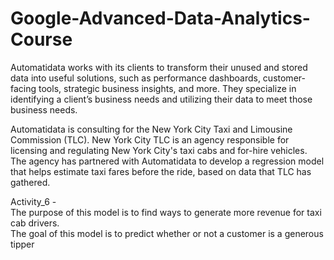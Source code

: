 # Google-Advanced-Data-Analytics-Course  
Automatidata works with its clients to transform their unused and stored data into useful solutions, such as performance dashboards, customer-facing tools, strategic business insights, and more. They specialize in identifying a client’s business needs and utilizing their data to meet those business needs.  

Automatidata is consulting for the New York City Taxi and Limousine Commission (TLC). New York City TLC is an agency responsible for licensing and regulating New York City's taxi cabs and for-hire vehicles. The agency has partnered with Automatidata to develop a regression model that helps estimate taxi fares before the ride, based on data that TLC has gathered.   

Activity_6 -   
The purpose of this model is to find ways to generate more revenue for taxi cab drivers.  
The goal of this model is to predict whether or not a customer is a generous tipper
